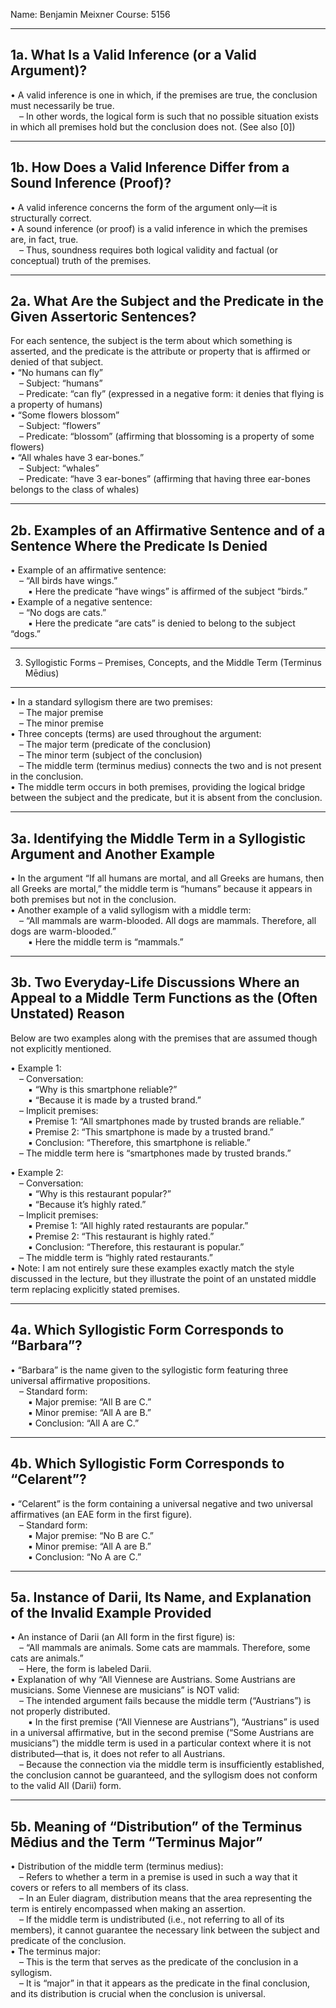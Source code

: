 Name: Benjamin Meixner
Course: 5156

---  
1a. What Is a Valid Inference (or a Valid Argument)?  
---  
• A valid inference is one in which, if the premises are true, the conclusion must necessarily be true.  
 – In other words, the logical form is such that no possible situation exists in which all premises hold but the conclusion does not. (See also [0])  

---  
1b. How Does a Valid Inference Differ from a Sound Inference (Proof)?  
---  
• A valid inference concerns the form of the argument only—it is structurally correct.  
• A sound inference (or proof) is a valid inference in which the premises are, in fact, true.  
 – Thus, soundness requires both logical validity and factual (or conceptual) truth of the premises.  

---  
2a. What Are the Subject and the Predicate in the Given Assertoric Sentences?  
---  
For each sentence, the subject is the term about which something is asserted, and the predicate is the attribute or property that is affirmed or denied of that subject.  
• “No humans can fly”  
 – Subject: “humans”  
 – Predicate: “can fly” (expressed in a negative form: it denies that flying is a property of humans)  
• “Some flowers blossom”  
 – Subject: “flowers”  
 – Predicate: “blossom” (affirming that blossoming is a property of some flowers)  
• “All whales have 3 ear-bones.”  
 – Subject: “whales”  
 – Predicate: “have 3 ear-bones” (affirming that having three ear-bones belongs to the class of whales)  

---  
2b. Examples of an Affirmative Sentence and of a Sentence Where the Predicate Is Denied  
---  
• Example of an affirmative sentence:  
 – “All birds have wings.”  
  ▪ Here the predicate “have wings” is affirmed of the subject “birds.”  
• Example of a negative sentence:  
 – “No dogs are cats.”  
  ▪ Here the predicate “are cats” is denied to belong to the subject “dogs.”  

---  
3. Syllogistic Forms – Premises, Concepts, and the Middle Term (Termin­us Mēdius)  
---  
• In a standard syllogism there are two premises:  
 – The major premise  
 – The minor premise  
• Three concepts (terms) are used throughout the argument:  
 – The major term (predicate of the conclusion)  
 – The minor term (subject of the conclusion)  
 – The middle term (terminus medius) connects the two and is not present in the conclusion.  
• The middle term occurs in both premises, providing the logical bridge between the subject and the predicate, but it is absent from the conclusion.  

---  
3a. Identifying the Middle Term in a Syllogistic Argument and Another Example  
---  
• In the argument “If all humans are mortal, and all Greeks are humans, then all Greeks are mortal,” the middle term is “humans” because it appears in both premises but not in the conclusion.  
• Another example of a valid syllogism with a middle term:  
 – “All mammals are warm-blooded. All dogs are mammals. Therefore, all dogs are warm-blooded.”  
  ▪ Here the middle term is “mammals.”  

---  
3b. Two Everyday-Life Discussions Where an Appeal to a Middle Term Functions as the (Often Unstated) Reason  
---  
Below are two examples along with the premises that are assumed though not explicitly mentioned.

• Example 1:  
 – Conversation:  
  ▪ “Why is this smartphone reliable?”  
  ▪ “Because it is made by a trusted brand.”  
 – Implicit premises:  
  ▪ Premise 1: “All smartphones made by trusted brands are reliable.”  
  ▪ Premise 2: “This smartphone is made by a trusted brand.”  
  ▪ Conclusion: “Therefore, this smartphone is reliable.”  
 – The middle term here is “smartphones made by trusted brands.”

• Example 2:  
 – Conversation:  
  ▪ “Why is this restaurant popular?”  
  ▪ “Because it’s highly rated.”  
 – Implicit premises:  
  ▪ Premise 1: “All highly rated restaurants are popular.”  
  ▪ Premise 2: “This restaurant is highly rated.”  
  ▪ Conclusion: “Therefore, this restaurant is popular.”  
 – The middle term is “highly rated restaurants.”  
• Note: I am not entirely sure these examples exactly match the style discussed in the lecture, but they illustrate the point of an unstated middle term replacing explicitly stated premises.

---
4a. Which Syllogistic Form Corresponds to “Barbara”?  
---  
• “Barbara” is the name given to the syllogistic form featuring three universal affirmative propositions.  
 – Standard form:  
  ▪ Major premise: “All B are C.”  
  ▪ Minor premise: “All A are B.”  
  ▪ Conclusion: “All A are C.”  

---  
4b. Which Syllogistic Form Corresponds to “Celarent”?  
---  
• “Celarent” is the form containing a universal negative and two universal affirmatives (an EAE form in the first figure).  
 – Standard form:  
  ▪ Major premise: “No B are C.”  
  ▪ Minor premise: “All A are B.”  
  ▪ Conclusion: “No A are C.”  

---  
5a. Instance of Darii, Its Name, and Explanation of the Invalid Example Provided  
---  
• An instance of Darii (an AII form in the first figure) is:  
 – “All mammals are animals. Some cats are mammals. Therefore, some cats are animals.”  
 – Here, the form is labeled Darii.  
• Explanation of why “All Viennese are Austrians. Some Austrians are musicians. Some Viennese are musicians” is NOT valid:  
 – The intended argument fails because the middle term (“Austrians”) is not properly distributed.  
  ▪ In the first premise (“All Viennese are Austrians”), “Austrians” is used in a universal affirmative, but in the second premise (“Some Austrians are musicians”) the middle term is used in a particular context where it is not distributed—that is, it does not refer to all Austrians.  
 – Because the connection via the middle term is insufficiently established, the conclusion cannot be guaranteed, and the syllogism does not conform to the valid AII (Darii) form.  

---  
5b. Meaning of “Distribution” of the Terminus Mēdius and the Term “Terminus Major”  
---  
• Distribution of the middle term (terminus medius):  
 – Refers to whether a term in a premise is used in such a way that it covers or refers to all members of its class.  
 – In an Euler diagram, distribution means that the area representing the term is entirely encompassed when making an assertion.  
 – If the middle term is undistributed (i.e., not referring to all of its members), it cannot guarantee the necessary link between the subject and predicate of the conclusion.  
• The terminus major:  
 – This is the term that serves as the predicate of the conclusion in a syllogism.  
 – It is “major” in that it appears as the predicate in the final conclusion, and its distribution is crucial when the conclusion is universal.  




